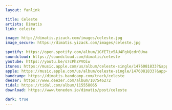 ```yaml
---
layout: fanlink

title: Celeste
artists: Dimatis
link: celeste

image: http://dimatis.yizack.com/images/celeste.jpg
image_secure: https://dimatis.yizack.com/images/celeste.jpg

spotify: https://open.spotify.com/album/1GfETiv5AU4FgkQcdr0Una
soundcloud: https://soundcloud.com/dimatis/celeste
youtube: https://youtu.be/s7cPhZPVOiw
itunes: https://music.apple.com/us/album/celeste-single/1476081833?&app=itunes
apple: https://music.apple.com/us/album/celeste-single/1476081833?&app=music
bandcamp: https://dimatis.bandcamp.com/track/celeste
deezer: https://www.deezer.com/album/107546272
tidal: https://tidal.com/album/115558065
download: https://www.toneden.io/dimatis/post/celeste

dark: true
---
```

